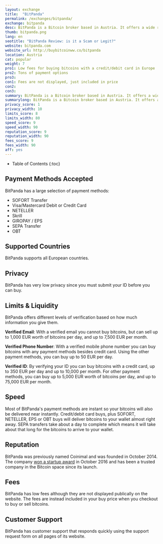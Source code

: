 ```yaml
---
layout: exchange
title:  "BitPanda"
permalink: /exchanges/bitpanda/
exchange: bitpanda
desc: BitPanda is a Bitcoin broker based in Austria. It offers a wide range of payment methods and has good prices.  
thumb: bitpanda.png
lang: en
seotitle: "BitPanda Review: is it a Scam or Legit?"
website: bitpanda.com
website_url: http://buybitcoinww.co/bitpanda
location: Austria
cat: popular
weight: 7
pro1: Low fees for buying bitcoins with a credit/debit card in Europe
pro2: Tons of payment options
pro3: 
con1: Fees are not displayed, just included in price
con2: 
con3:
summary: BitPanda is a Bitcoin broker based in Austria. It offers a wide range of payment methods and has good prices.
summarylong: BitPanda is a Bitcoin broker based in Austria. It offers a wide range of payment methods and has good prices.  
privacy_score: 1
privacy_width: 10
limits_score: 8
limits_width: 80
speed_score: 9
speed_width: 90
reputation_score: 9
reputation_width: 90
fees_score: 9
fees_width: 90
aff: yes
---
```


* Table of Contents
{:toc}

## Payment Methods Accepted

BitPanda has a large selection of payment methods: 

* SOFORT Transfer
* Visa/Mastercard Debit or Credit Card
* NETELLER
* Skrill
* GIROPAY / EPS
* SEPA Transfer
* OBT

## Supported Countries

BitPanda supports all European countries. 

## Privacy

BitPanda has very low privacy since you must submit your ID before you can buy. 

## Limits & Liquidity

BitPanda offers different levels of verification based on how much information you give them. 

**Verified Email**: With a verified email you cannot buy bitcoins, but can sell up to 1,000 EUR worth of bitcoins per day, and up to 7,500 EUR per month. 

**Verified Phone Number**: With a verified mobile phone number you can buy bitcoins with any payment methods besides credit card. Using the other payment methods, you can buy up to 50 EUR per day. 

**Verified ID**: By verifying your ID you can buy bitcoins with a credit card, up to 350 EUR per day and up to 10,000 per month. For other payment methods, you can buy up to 5,000 EUR worth of bitcoins per day, and up to 75,000 EUR per month. 

## Speed

Most of BitPanda's payment methods are instant so your bitcoins will also be delivered near instantly. Credit/debit card buys, plus SOFORT, NETELLER, EPS or OBT buys will deliver bitcoins to your wallet almost right away. SEPA transfers take about a day to complete which means it will take about that long for the bitcoins to arrive to your wallet. 

## Reputation

BitPanda was previously named Coinimal and was founded in October 2014. The company [won a startup award](https://twitter.com/BITPANDAcom/status/790845899211759616) in October 2016 and has been a trusted company in the Bitcoin space since its launch.  

## Fees

BitPanda has low fees although they are not displayed publically on the website. The fees are instead included in your buy price when you checkout to buy or sell bitcoins. 

## Customer Support

BitPanda has customer support that responds quickly using the support request form on all pages of its website. 